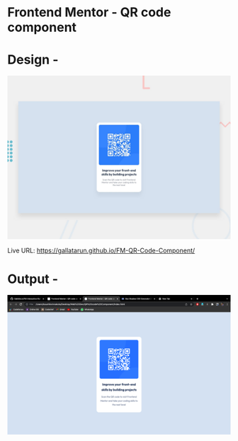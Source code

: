 # Frontend Mentor - QR code component

# Design -
![Design preview for the QR code component coding challenge](./design/desktop-preview.jpg)

Live URL: https://gallatarun.github.io/FM-QR-Code-Component/

# Output - 
![output](./images/Output.png)

